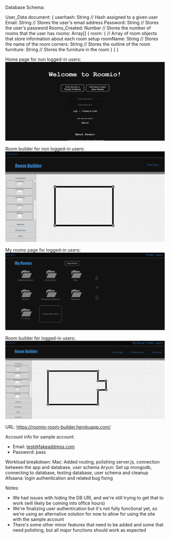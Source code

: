 Database Schema:

User_Data document: {
    userhash: String // Hash assigned to a given user
    Email: String // Stores the user's email address
    Password: String // Stores the user's password
    Rooms_Created: Number // Stores the number of rooms that the user has
    rooms: Array[] { room: { // Array of room objects that store information about each room setup
        roomName: String // Stores the name of the room
        corners: String // Stores the outline of the room
        furniture: String // Stores the furniture in the room
    } }
}


Home page for non logged-in users:
![image](homepage-notloggedin.png)

Room builder for non logged-in users:
![image](roombuilder-page-guest.png)

My rooms page for logged-in users:
![image](myrooms-page.png)

Room builder for logged-in users:
![image](roombuilder-page.png)

URL: https://roomio-room-builder.herokuapp.com/

Account info for sample account:
- Email: test@fakeaddress.com
- Password: pass

Workload breakdown:
Mac: Added routing, polishing server.js, connection between the app and database, user schema
Aryun: Set up mongodb, connecting to database, testing database, user schema and cleanup
Afsaana: login authentication and related bug fixing

Notes:
- We had issues with hiding the DB URI, and we're still trying to get that to work (will likely be coming into office hours)
- We're finalizing user authentication but it's not fully functional yet, so we're using an alternative solution for now to allow for using the site with the sample account
- There's some other minor features that need to be added and some that need polishing, but all major functions should work as expected 